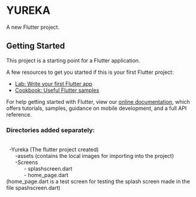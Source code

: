 # YUREKA

A new Flutter project.

## Getting Started

This project is a starting point for a Flutter application.

A few resources to get you started if this is your first Flutter project:

- [Lab: Write your first Flutter app](https://flutter.dev/docs/get-started/codelab)
- [Cookbook: Useful Flutter samples](https://flutter.dev/docs/cookbook)

For help getting started with Flutter, view our
[online documentation](https://flutter.dev/docs), which offers tutorials,
samples, guidance on mobile development, and a full API reference.

### Directories added separately:
<br>
&nbsp; -Yureka (The flutter project created)
<br>
 &nbsp;  &nbsp; &nbsp; -assets (contains the local images for importing into the project)<br>
 &nbsp; &nbsp; &nbsp;  -Screens<br>
 &nbsp; &nbsp; &nbsp; &nbsp; &nbsp; &nbsp;     - splashscreen.dart<br>
 &nbsp; &nbsp; &nbsp; &nbsp; &nbsp;  &nbsp;     - home_page.dart<br>
(home_page.dart is a test screen for testing the splash screen made in the file spashscreen.dart)<br>
